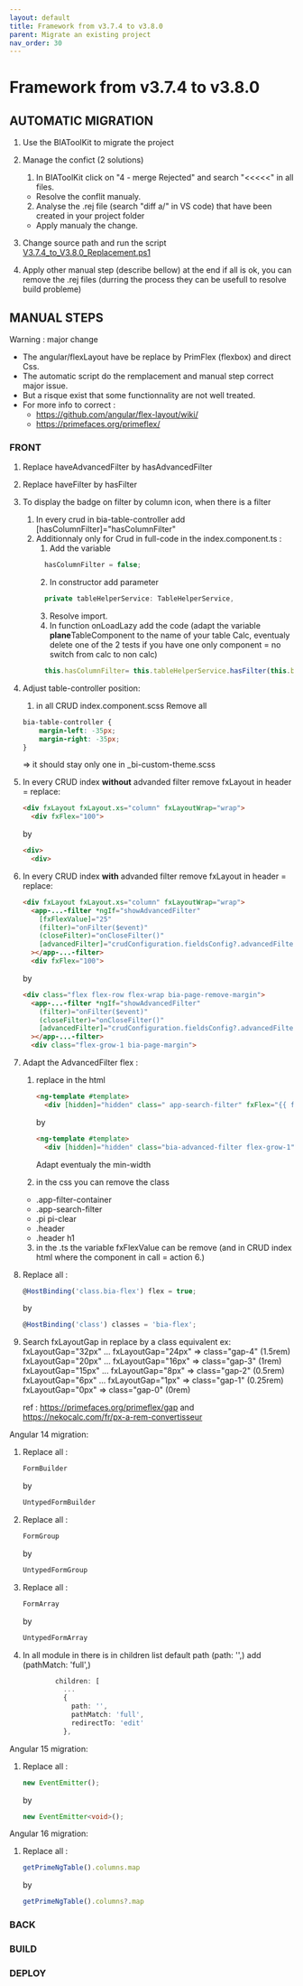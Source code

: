 ```yaml
---
layout: default
title: Framework from v3.7.4 to v3.8.0
parent: Migrate an existing project
nav_order: 30
---
```

# Framework from v3.7.4 to v3.8.0

## AUTOMATIC MIGRATION
 
1. Use the BIAToolKit to migrate the project

2. Manage the confict (2 solutions)
   1. In BIAToolKit click on "4 - merge Rejected" and search "<<<<<" in all files.  
    * Resolve the conflit manualy.
   2. Analyse the .rej file (search "diff a/" in VS code) that have been created in your project folder
     * Apply manualy the change.

3. Change source path and run the script [V3.7.4_to_V3.8.0_Replacement.ps1](./Scripts/V3.7.4_to_V3.8.0_Replacement.ps1)

4. Apply other manual step (describe bellow) at the end if all is ok, you can remove the .rej files (durring the process they can be usefull to resolve build probleme)

## MANUAL STEPS
Warning : major change 
- The angular/flexLayout have be replace by PrimFlex (flexbox) and direct Css.
- The automatic script do the remplacement and manual step correct major issue. 
- But a risque exist that some functionnality are not well treated.
- For more info to correct :
  - https://github.com/angular/flex-layout/wiki/
  - https://primefaces.org/primeflex/


### FRONT

1. Replace haveAdvancedFilter by hasAdvancedFilter
2. Replace haveFilter by hasFilter
3. To display the badge on filter by column icon, when there is a filter
   1. In every crud in bia-table-controller add [hasColumnFilter]="hasColumnFilter"
   2. Additionnaly only for Crud in full-code in the index.component.ts :
      1. Add the variable 
      ```ts 
        hasColumnFilter = false; 
      ```
      2. In constructor add parameter
      ```ts 
        private tableHelperService: TableHelperService,
      ```
      3. Resolve import.
      4. In function onLoadLazy add the code (adapt the variable **plane**TableComponent to the name of your table Calc, eventualy delete one of the 2 tests if you have one only component = no switch from calc to non calc) 
        ```ts
          this.hasColumnFilter= this.tableHelperService.hasFilter(this.biaTableComponent, true) || this.tableHelperService.hasFilter(this.planeTableComponent, true);
        ```

4. Adjust table-controller position:
   1. in all CRUD index.component.scss Remove all 
    ```css
    bia-table-controller {
        margin-left: -35px;
        margin-right: -35px;
    }
    ```
    => it should stay only one in _bi-custom-theme.scss

5. In every CRUD index **without** advanded filter remove fxLayout in header = replace:
    ```html
    <div fxLayout fxLayout.xs="column" fxLayoutWrap="wrap">
      <div fxFlex="100">
    ```
    by 
    ```html
    <div>
      <div>
    ```

6. In every CRUD index **with** advanded filter remove fxLayout in header = replace:
    ```html
    <div fxLayout fxLayout.xs="column" fxLayoutWrap="wrap">
      <app-...-filter *ngIf="showAdvancedFilter"
        [fxFlexValue]="25"
        (filter)="onFilter($event)"
        (closeFilter)="onCloseFilter()"
        [advancedFilter]="crudConfiguration.fieldsConfig?.advancedFilter"
      ></app-...-filter>
      <div fxFlex="100">
    ```
    by
    ```html
    <div class="flex flex-row flex-wrap bia-page-remove-margin">
      <app-...-filter *ngIf="showAdvancedFilter"
        (filter)="onFilter($event)"
        (closeFilter)="onCloseFilter()"
        [advancedFilter]="crudConfiguration.fieldsConfig?.advancedFilter"
      ></app-...-filter>
      <div class="flex-grow-1 bia-page-margin">
    ```
7. Adapt the AdvancedFilter flex : 
   1. replace in the html
        ```html
        <ng-template #template>
          <div [hidden]="hidden" class=" app-search-filter" fxFlex="{{ fxFlexValue }}">
        ```
      by
        ```html
        <ng-template #template>
          <div [hidden]="hidden" class="bia-advanced-filter flex-grow-1" style="min-width: 300px">
        ```
      Adapt eventualy the min-width

   2. in the css you can remove the class 
    - .app-filter-container
    - .app-search-filter
    - .pi pi-clear
    - .header
    - .header h1

   3. in the .ts the variable fxFlexValue can be remove (and in CRUD index html where the component in call = action 6.)

8. Replace all :
   ```ts
   @HostBinding('class.bia-flex') flex = true;
   ```
   by 
   ```ts
   @HostBinding('class') classes = 'bia-flex';
   ```

9. Search fxLayoutGap in replace by a class equivalent ex:
    fxLayoutGap="32px" ... fxLayoutGap="24px" => class="gap-4"   (1.5rem)
    fxLayoutGap="20px" ... fxLayoutGap="16px" => class="gap-3"   (1rem)
    fxLayoutGap="15px" ... fxLayoutGap="8px" => class="gap-2"    (0.5rem)
    fxLayoutGap="6px" ... fxLayoutGap="1px" => class="gap-1"    (0.25rem)
    fxLayoutGap="0px" => class="gap-0"    (0rem)

    ref : https://primefaces.org/primeflex/gap and https://nekocalc.com/fr/px-a-rem-convertisseur

Angular 14 migration:
1. Replace all :
   ```ts
   FormBuilder
   ```
   by 
   ```ts
   UntypedFormBuilder
   ```

2. Replace all :
   ```ts
   FormGroup
   ```
   by 
   ```ts
   UntypedFormGroup
   ```

3. Replace all :
   ```ts
   FormArray
   ```
   by 
   ```ts
   UntypedFormArray
   ```

4. In all module in there is in children list default path (path: '',) add (pathMatch: 'full',)
    ```ts 
            children: [    
              ...
              {
                path: '',
                pathMatch: 'full',
                redirectTo: 'edit'
              },
    ```


Angular 15 migration:
1. Replace all :
   ```ts
   new EventEmitter();
   ```
   by 
   ```ts
   new EventEmitter<void>();
   ```

Angular 16 migration:
1. Replace all :
   ```ts
   getPrimeNgTable().columns.map
   ```
   by 
   ```ts
   getPrimeNgTable().columns?.map
   ```
### BACK

### BUILD

### DEPLOY